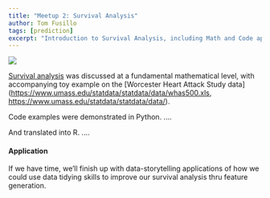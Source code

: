 ```yaml
---
title: "Meetup 2: Survival Analysis"
author: Tom Fusillo
tags: [prediction]
excerpt: "Introduction to Survival Analysis, including Math and Code applications"
---
```


![](http://austinrochford.com/resources/bayes-survival/2015-10-05-bayes-survival_49_0.png)

[Survival analysis](https://en.wikipedia.org/wiki/Survival_analysis) was discussed at a fundamental mathematical level, with accompanying toy example on the [Worcester Heart Attack Study data](https://www.umass.edu/statdata/statdata/data/whas500.xls, https://www.umass.edu/statdata/statdata/data/). 

Code examples were demonstrated in Python. ....


And translated into R. ....

#### Application

If we have time, we’ll finish up with data-storytelling applications of how we could use data tidying skills to improve our survival analysis thru feature generation.